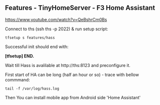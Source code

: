 
<!--
#@bashMarkupScript:0.0.1
#@depends:bs,python3.7(opt),cert(opt)
#@refs:https://www.home-assistant.io/docs/installation/virtualenv/
#@	https://data.home-assistant.io/
#@	https://github.com/home-assistant/home-assistant-notebooks
-->
## Features - TinyHomeServer - F3 Home Assistant

https://www.youtube.com/watch?v=QeBshrCm0Bs

Connect to ths (ssh ths -p 2022) & run setup script:
```
tfsetup s features/hass
```
Successful init should end with:

**\[tfsetup\] END.**



Wait till Hass is avalilable at http://ths:8123 and preconfigure it.

First start of HA can be long (half an hour or so) - trace with bellow commmand:
```
tail -f /var/log/hass.log
```

Then You can install mobile app from Android side 'Home Assistant'

<!--
- go to Configuration -> Integrations -> + -> Search -> "mobile" -> (failed)

	


	```

!TODO! autostart config (to be done after tauto(start)
For now - manual - add line
```
su - {thsUserName} -c 'thass'
```
to /support/autostart.sh file

Next steps: 

- [AIS dom - ais-dom.md](ais-dom.md)

-->	
